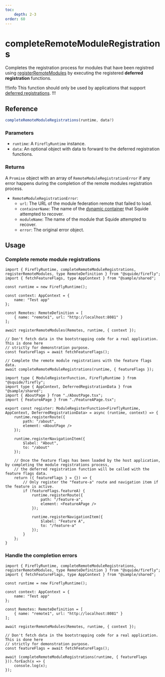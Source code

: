 ```yaml
---
toc:
    depth: 2-3
order: 60
---
```


# completeRemoteModuleRegistrations

Completes the registration process for modules that have been registred using [registerRemoteModules](./registerRemoteModules.md) by executing the registered **deferred registration** functions.

!!!info
This function should only be used by applications that support [deferred registrations](./registerRemoteModules.md#defer-the-registration-of-routes-or-navigation-items).
!!!

## Reference

```ts
completeRemoteModuleRegistrations(runtime, data?)
```

### Parameters

- `runtime`: A `FireflyRuntime` instance.
- `data`: An optional object with data to forward to the deferred registration functions.

### Returns

A `Promise` object with an array of `RemoteModuleRegistrationError` if any error happens during the completion of the remote modules registration process.

- `RemoteModuleRegistrationError`:
    - `url`: The URL of the module federation remote that failed to load.
    - `containerName`: The name of the [dynamic container](https://webpack.js.org/concepts/module-federation/#dynamic-remote-containers) that Squide attempted to recover.
    - `moduleName`: The name of the module that Squide attempted to recover.
    - `error`: The original error object.

## Usage

### Complete remote module registrations

```tsx !#18,21 host/src/bootstrap.tsx
import { FireflyRuntime, completeRemoteModuleRegistrations, registerRemoteModules, type RemoteDefinition } from "@squide/firefly";
import { fetchFeatureFlags, type AppContext } from "@sample/shared";

const runtime = new FireflyRuntime();

const context: AppContext = {
    name: "Test app"
};

const Remotes: RemoteDefinition = [
    { name: "remote1", url: "http://localhost:8081" }
];

await registerRemoteModules(Remotes, runtime, { context });

// Don't fetch data in the bootstrapping code for a real application. This is done here
// strictly for demonstration purpose.
const featureFlags = await fetchFeatureFlags();

// Complete the remote module registrations with the feature flags data.
await completeRemoteModuleRegistrations(runtime, { featureFlags });
```

```tsx !#19-32 remote-module/src/register.tsx
import type { ModuleRegisterFunction, FireflyRuntime } from "@squide/firefly";
import type { AppContext, DeferredRegistrationData } from "@sample/shared";
import { AboutPage } from "./AboutPage.tsx";
import { FeatureAPage } from "./FeatureAPage.tsx";

export const register: ModuleRegisterFunction<FireflyRuntime, AppContext, DeferredRegistrationData> = async (runtime, context) => {
    runtime.registerRoute({
        path: "/about",
        element: <AboutPage />
    });

    runtime.registerNavigationItem({
        $label: "About",
        to: "/about"
    });

    // Once the feature flags has been loaded by the host application, by completing the module registrations process,
    // the deferred registration function will be called with the feature flags data.
    return ({ featureFlags } = {}) => {
        // Only register the "feature-a" route and navigation item if the feature is active.
        if (featureFlags.featureA) {
            runtime.registerRoute({
                path: "/feature-a",
                element: <FeatureAPage />
            });

            runtime.registerNavigationItem({
                $label: "Feature A",
                to: "/feature-a"
            });
        }
    };
}
```

### Handle the completion errors

```tsx !#20-22 host/src/bootstrap.tsx
import { FireflyRuntime, completeRemoteModuleRegistrations, registerRemoteModules, type RemoteDefinition } from "@squide/firefly";
import { fetchFeatureFlags, type AppContext } from "@sample/shared";

const runtime = new FireflyRuntime();

const context: AppContext = {
    name: "Test app"
};

const Remotes: RemoteDefinition = [
    { name: "remote1", url: "http://localhost:8081" }
];

await registerRemoteModules(Remotes, runtime, { context });

// Don't fetch data in the bootstrapping code for a real application. This is done here
// strictly for demonstration purpose.
const featureFlags = await fetchFeatureFlags();

await (completeRemoteModuleRegistrations(runtime, { featureFlags })).forEach(x => {
    console.log(x);
});
```
 
